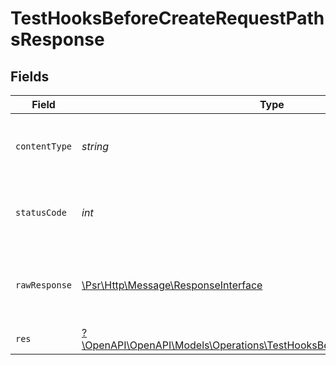 # TestHooksBeforeCreateRequestPathsResponse


## Fields

| Field                                                                                                                                       | Type                                                                                                                                        | Required                                                                                                                                    | Description                                                                                                                                 |
| ------------------------------------------------------------------------------------------------------------------------------------------- | ------------------------------------------------------------------------------------------------------------------------------------------- | ------------------------------------------------------------------------------------------------------------------------------------------- | ------------------------------------------------------------------------------------------------------------------------------------------- |
| `contentType`                                                                                                                               | *string*                                                                                                                                    | :heavy_check_mark:                                                                                                                          | HTTP response content type for this operation                                                                                               |
| `statusCode`                                                                                                                                | *int*                                                                                                                                       | :heavy_check_mark:                                                                                                                          | HTTP response status code for this operation                                                                                                |
| `rawResponse`                                                                                                                               | [\Psr\Http\Message\ResponseInterface](https://www.php-fig.org/psr/psr-7/#33-psrhttpmessageresponseinterface)                                | :heavy_check_mark:                                                                                                                          | Raw HTTP response; suitable for custom response parsing                                                                                     |
| `res`                                                                                                                                       | [?\OpenAPI\OpenAPI\Models\Operations\TestHooksBeforeCreateRequestPathsRes](../../Models/Operations/TestHooksBeforeCreateRequestPathsRes.md) | :heavy_minus_sign:                                                                                                                          | OK                                                                                                                                          |